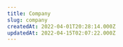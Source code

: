```yaml
---
title: Company
slug: company
createdAt: 2022-04-01T20:28:14.000Z
updatedAt: 2022-04-15T02:07:22.000Z
---
```

